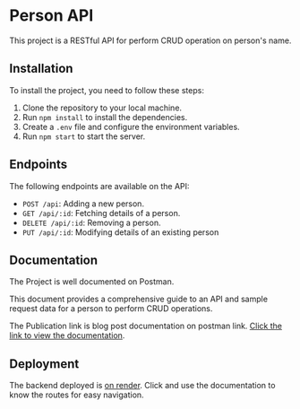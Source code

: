 # Person API

This project is a RESTful API for perform CRUD operation on person's name.

## Installation

To install the project, you need to follow these steps:

1. Clone the repository to your local machine.
2. Run `npm install` to install the dependencies.
3. Create a `.env` file and configure the environment variables.
4. Run `npm start` to start the server.

## Endpoints

The following endpoints are available on the API:

- `POST /api`: Adding a new person.
- `GET /api/:id`: Fetching details of a person.
- `DELETE /api/:id`: Removing a person.
- `PUT /api/:id`: Modifying details of an existing person

## Documentation
The Project is well documented on Postman. 

This document provides a comprehensive guide to an API and sample request data for a person to perform CRUD operations.

The Publication link is blog post documentation on postman link. [Click the link to view the documentation](https://documenter.getpostman.com/view/24145860/2s9YC4VZ7e).


## Deployment
The backend deployed is [ on render](https://stage2-c8n5.onrender.com). Click and use the documentation to know the routes for easy navigation.



